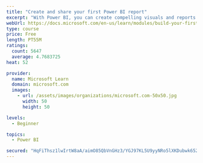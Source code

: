 ```yaml
---
title: "Create and share your first Power BI report"
excerpt: "With Power BI, you can create compelling visuals and reports. In this module, you learn how to use Power BI Desktop to connect to data, build visuals, and create a report that you can share with others in your organization. You then learn how to publish the report to the Power BI service, so that others can see your insights and benefit from your work."
webUrl: https://docs.microsoft.com/en-us/learn/modules/build-your-first-power-bi-report/
type: course
price: Free
length: PT55M
ratings:
  count: 5647
  average: 4.7683725
heat: 52

provider:
  name: Microsoft Learn
  domain: microsoft.com
  images:
    - url: /assets/images/organizations/microsoft.com-50x50.jpg
      width: 50
      height: 50

levels:
  - Beginner

topics:
  - Power BI

secured: "HqFiThsz1lwIrtW8aA/aimO85QbVnGHz3/YGJ97KL5U9yyNRo5lXKDubwk652NURnHeyXBZCV9eVK5s6DvDceQfRaTsipZP3IG/XYjZHb1O+XGGJW1qKricpRNsxJlGxbnv4WTwnbeY3jiSF8onSnrvcQ1hodRlBmH1UnyN7zbQw3n3FXZRdy3EMefxxcTUmb84WkghwFOzUA5Ip/JG0RdeXrzshrhVoM+ixchW76obw5Q4NRtA47hRh+2r2aE8eOg2/g1Pl38N0ogZn+0USg7sCAMBBnd4NII49GEBJcrjyDWv60tBpzgJrdaTGFnigvnBU2gCnsn2ZqW7jBcAar71+7PHvcsxKeI2q5lVodD623GuHYbh9gNXPOXjPCi5fr14EKmd/TFS1sJrV77Opo0hLHPF7qqJPK+bpe/XK1yk=;KHAp9tNUvRC8HqigH7p5gA=="
---
```


